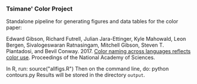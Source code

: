### Tsimane' Color Project

Standalone pipeline for generating figures and data tables for the color paper:

Edward Gibson, Richard Futrell, Julian Jara-Ettinger, Kyle Mahowald, Leon Bergen, Sivalogeswaran Ratnasingam, Mitchell Gibson, Steven T. Piantadosi, and Bevil Conway. 2017. [Color naming across languages reflects color use](http://www.pnas.org/content/early/2017/09/12/1619666114.full). Proceedings of the National Academy of Sciences. 

In R, run: source("allfigs.R")
Then on the command line, do: python contours.py
Results will be stored in the directory `output`.


